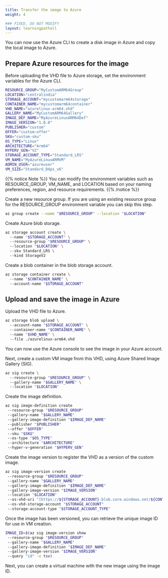 ```yaml
---
title: Transfer the image to Azure
weight: 4

### FIXED, DO NOT MODIFY
layout: learningpathall
---
```


You can now use the Azure CLI to create a disk image in Azure and copy the local image to Azure. 

## Prepare Azure resources for the image 

Before uploading the VHD file to Azure storage, set the environment variables for the Azure CLI.

```bash
RESOURCE_GROUP="MyCustomARM64Group"  
LOCATION="centralindia"  
STORAGE_ACCOUNT="mycustomarm64storage"  
CONTAINER_NAME="mycustomarm64container"  
VHD_NAME="azurelinux-arm64.vhd"  
GALLERY_NAME="MyCustomARM64Gallery"  
IMAGE_DEF_NAME="MyAzureLinuxARM64Def"  
IMAGE_VERSION="1.0.0"  
PUBLISHER="custom"  
OFFER="custom-offer"  
SKU="custom-sku"  
OS_TYPE="Linux"  
ARCHITECTURE="Arm64"  
HYPERV_GEN="V2"  
STORAGE_ACCOUNT_TYPE="Standard_LRS"  
VM_NAME="MyAzureLinuxARMVM"  
ADMIN_USER="azureuser"  
VM_SIZE="Standard_D4ps_v6"
```

{{% notice Note %}}
You can modify the environment variables such as RESOURCE_GROUP, VM_NAME, and LOCATION based on your naming preferences, region, and resource requirements.
{{% /notice %}}

Create a new resource group. If you are using an existing resource group for the RESOURCE_GROUP environment variable you can skip this step. 

```bash
az group create --name "$RESOURCE_GROUP" --location "$LOCATION"
```

Create Azure blob storage.

```bash
az storage account create \ 
  --name "$STORAGE_ACCOUNT" \ 
  --resource-group "$RESOURCE_GROUP" \ 
  --location "$LOCATION" \ 
  --sku Standard_LRS \ 
  --kind StorageV2
```

Create a blob container in the blob storage account.

```bash
az storage container create \ 
  --name "$CONTAINER_NAME" \ 
  --account-name "$STORAGE_ACCOUNT"
```

## Upload and save the image in Azure 

Upload the VHD file to Azure.

```bash
az storage blob upload \ 
  --account-name "$STORAGE_ACCOUNT" \ 
  --container-name "$CONTAINER_NAME" \ 
  --name "$VHD_NAME" \ 
  --file ./azurelinux-arm64.vhd
```

You can now use the Azure console to see the image in your Azure account.

Next, create a custom VM image from this VHD, using Azure Shared Image Gallery (SIG).

```bash
az sig create \ 
  --resource-group "$RESOURCE_GROUP" \ 
  --gallery-name "$GALLERY_NAME" \ 
  --location "$LOCATION"
```
 
Create the image definition.

```bash
az sig image-definition create  
 --resource-group "$RESOURCE_GROUP"  
 --gallery-name "$GALLERY_NAME"  
 --gallery-image-definition "$IMAGE_DEF_NAME"  
 --publisher "$PUBLISHER"  
 --offer "$OFFER"  
 --sku "$SKU"  
 --os-type "$OS_TYPE"  
 --architecture "$ARCHITECTURE"  
 --hyper-v-generation "$HYPERV_GEN"
```

Create the image version to register the VHD as a version of the custom image.

```bash
az sig image-version create  
 --resource-group "$RESOURCE_GROUP"  
 --gallery-name "$GALLERY_NAME"  
 --gallery-image-definition "$IMAGE_DEF_NAME"  
 --gallery-image-version "$IMAGE_VERSION"  
 --location "$LOCATION"  
 --os-vhd-uri "[https://${STORAGE_ACCOUNT}.blob.core.windows.net/${CONTAINER_NAME}/${VHD_NAME](https://${storage_account}.blob.core.windows.net/$%7BCONTAINER_NAME%7D/$%7BVHD_NAME)}"  
 --os-vhd-storage-account "$STORAGE_ACCOUNT"  
 --storage-account-type "$STORAGE_ACCOUNT_TYPE" 
```

Once the image has been versioned, you can retrieve the unique image ID for use in VM creation.

```bash
IMAGE_ID=$(az sig image-version show  
 --resource-group "$RESOURCE_GROUP"  
 --gallery-name "$GALLERY_NAME"  
 --gallery-image-definition "$IMAGE_DEF_NAME"  
 --gallery-image-version "$IMAGE_VERSION"  
 --query "id" -o tsv)
```

Next, you can create a virtual machine with the new image using the image ID. 